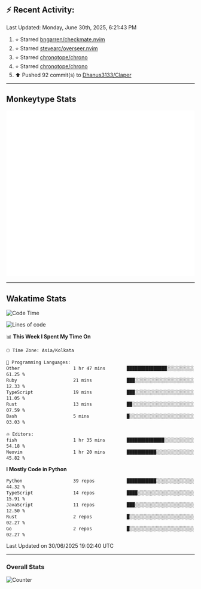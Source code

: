## :zap: Recent Activity:
<!--RECENT_ACTIVITY:last_update-->
Last Updated: Monday, June 30th, 2025, 6:21:43 PM
<!--RECENT_ACTIVITY:last_update_end-->
<!--RECENT_ACTIVITY:start-->
1. ⭐ Starred [bngarren/checkmate.nvim](https://github.com/bngarren/checkmate.nvim)<br>
2. ⭐ Starred [stevearc/overseer.nvim](https://github.com/stevearc/overseer.nvim)<br>
3. ⭐ Starred [chronotope/chrono](https://github.com/chronotope/chrono)<br>
4. ⭐ Starred [chronotope/chrono](https://github.com/chronotope/chrono)<br>
5. ⬆️ Pushed 92 commit(s) to [Dhanus3133/Claper](https://github.com/Dhanus3133/Claper)<br>
<!--RECENT_ACTIVITY:end-->

---

## Monkeytype Stats
<a href="https://monkeytype.com/profile/dhanus">
  <img src="https://raw.githubusercontent.com/Dhanus3133/Dhanus3133/monkeytype/monkeytype-lb.svg" alt="Monkeytype Profile" />
</a>

---

## Wakatime Stats
<!--START_SECTION:waka-->
![Code Time](http://img.shields.io/badge/Code%20Time-2%2C773%20hrs-blue)

![Lines of code](https://img.shields.io/badge/From%20Hello%20World%20I%27ve%20Written-4.7%20million%20lines%20of%20code-blue)

📊 **This Week I Spent My Time On** 

```text
🕑︎ Time Zone: Asia/Kolkata

💬 Programming Languages: 
Other                    1 hr 47 mins        ███████████████░░░░░░░░░░   61.25 % 
Ruby                     21 mins             ███░░░░░░░░░░░░░░░░░░░░░░   12.33 % 
TypeScript               19 mins             ███░░░░░░░░░░░░░░░░░░░░░░   11.05 % 
Rust                     13 mins             ██░░░░░░░░░░░░░░░░░░░░░░░   07.59 % 
Bash                     5 mins              █░░░░░░░░░░░░░░░░░░░░░░░░   03.03 % 

🔥 Editors: 
fish                     1 hr 35 mins        ██████████████░░░░░░░░░░░   54.18 % 
Neovim                   1 hr 20 mins        ███████████░░░░░░░░░░░░░░   45.82 % 
```

**I Mostly Code in Python** 

```text
Python                   39 repos            ███████████░░░░░░░░░░░░░░   44.32 % 
TypeScript               14 repos            ████░░░░░░░░░░░░░░░░░░░░░   15.91 % 
JavaScript               11 repos            ███░░░░░░░░░░░░░░░░░░░░░░   12.50 % 
Rust                     2 repos             █░░░░░░░░░░░░░░░░░░░░░░░░   02.27 % 
Go                       2 repos             █░░░░░░░░░░░░░░░░░░░░░░░░   02.27 % 
```




 Last Updated on 30/06/2025 19:02:40 UTC
<!--END_SECTION:waka-->
---

### Overall Stats

<img src="https://moe-counter.glitch.me/get/@Dhanus3133?theme=asoul" alt="Counter" />

